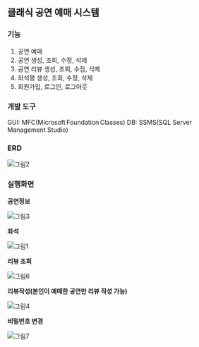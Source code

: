 ## 클래식 공연 예매 시스템

### 기능
1. 공연 예매
2. 공연 생성, 조회, 수정, 삭제
3. 공연 리뷰 생성, 조회, 수정, 삭제
4. 좌석평 생성, 조회, 수정, 삭제
5. 회원가입, 로그인, 로그아웃

### 개발 도구
GUI: MFC(Microsoft Foundation Classes) 
DB: SSMS(SQL Server Management Studio) 

### ERD
![그림2](https://github.com/user-attachments/assets/1b5cc1cb-ba35-448a-a0c4-cda536598f62)

### 실행화면

**공연정보**

![그림3](https://github.com/user-attachments/assets/2335c486-1606-4751-8ef0-87473c78f67a)

**좌석**

![그림1](https://github.com/user-attachments/assets/3509e1a0-0619-4fb1-a437-19fde6c63c16)


**리뷰 조회**

![그림6](https://github.com/user-attachments/assets/e2959b3f-a3be-417a-8add-40375435e024)

**리뷰작성(본인이 예매한 공연만 리뷰 작성 가능)**

![그림4](https://github.com/user-attachments/assets/efda9780-ae10-4c01-8346-d76e9e8281ce)

**비밀번호 변경**

![그림7](https://github.com/user-attachments/assets/33fee922-6dde-4d19-baca-df5559d2a644)

